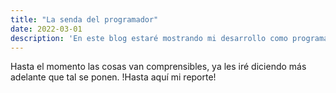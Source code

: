 ```yaml
---
title: "La senda del programador"
date: 2022-03-01
description: 'En este blog estaré mostrando mi desarrollo como programador en LauncX'
---
```


Hasta el momento las cosas van comprensibles, ya les iré diciendo más adelante que tal se ponen. !Hasta aquí mi reporte!
